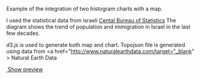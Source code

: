 Example of the integration of two histogram charts with a map.

I used the statistical data from israeli 
<a href="http://www1.cbs.gov.il/reader/?MIval=cw_usr_view_Folder&ID=141" target="_blank" >Cental Bureau of Statistics</a>
The diagram shows the trend of population and immigration in Israel in the last few decades.

d3.js is used to generate both map and chart.
Topojson file is generated using data from  <a href="http://www.naturalearthdata.com/target="_blank" >  Natural Earth Data</a>

<a href="https://rawgit.com/pafavero/chart-map/master/chart%26map.html" target="_blank" >
    <img src="" />
</a>
<a href="https://rawgit.com/pafavero/chart-map/master/chart%26map.html" target="_blank" >Show preview</a>
